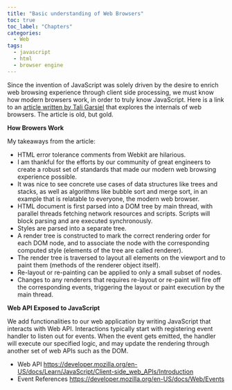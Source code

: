 ```yaml
---
title: "Basic understanding of Web Browsers"
toc: true
toc_label: "Chapters"
categories:
  - Web
tags:
  - javascript
  - html
  - browser engine
---
```


Since the invention of JavaScript was solely driven by the desire to enrich web browsing experience through client side processing, we must know how modern browsers work, in order to truly know JavaScript. Here is a link to an [article written by Tali Garsiel](http://taligarsiel.com/Projects/howbrowserswork1.htm) that explores the internals of web browsers. The article is old, but gold.

**How Browers Work**

My takeaways from the article:

- HTML error tolerance comments from Webkit are hilarious.
- I am thankful for the efforts by our community of great engineers to create a robust set of standards that made our modern web browsing experience possible.
- It was nice to see concrete use cases of data structures like trees and stacks, as well as algorithms like bubble sort and merge sort, in an example that is relatable to everyone, the modern web browser.
- HTML document is first parsed into a DOM tree by main thread, with parallel threads fetching network resources and scripts. Scripts will block parsing and are executed synchronously.
- Styles are parsed into a separate tree.
- A render tree is constructed to mark the correct rendering order for each DOM node, and to associate the node with the corresponding computed style (elements of the tree are called renderer).
- The render tree is traversed to layout all elements on the viewport and to paint them (methods of the renderer object itself).
- Re-layout or re-painting can be applied to only a small subset of nodes.
- Changes to any renderers that requires re-layout or re-paint will fire off the corresponding events, triggering the layout or paint execution by the main thread.

**Web API Exposed to JavaScript**

We add functionalities to our web application by writing JavaScript that interacts with Web API. Interactions typically start with registering event handler to listen out for events. When the event gets emitted, the handler will execute our specified logic, and may update the rendering through another set of web APIs such as the DOM.

- Web API https://developer.mozilla.org/en-US/docs/Learn/JavaScript/Client-side_web_APIs/Introduction
- Event References https://developer.mozilla.org/en-US/docs/Web/Events
